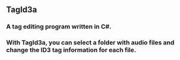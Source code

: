 ﻿## TagId3a
### A tag editing program written in C#. 

### With TagId3a, you can select a folder with audio files and change the ID3 tag information for each file. 
